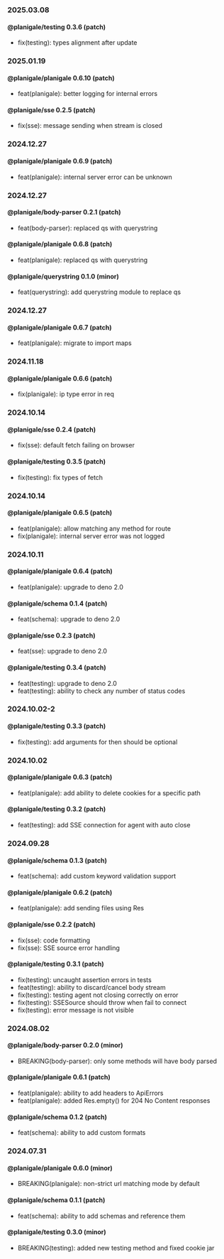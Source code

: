 ### 2025.03.08

#### @planigale/testing 0.3.6 (patch)

- fix(testing): types alignment after update

### 2025.01.19

#### @planigale/planigale 0.6.10 (patch)

- feat(planigale): better logging for internal errors

#### @planigale/sse 0.2.5 (patch)

- fix(sse): message sending when stream is closed

### 2024.12.27

#### @planigale/planigale 0.6.9 (patch)

- feat(planigale): internal server error can be unknown

### 2024.12.27

#### @planigale/body-parser 0.2.1 (patch)

- feat(body-parser): replaced qs with querystring

#### @planigale/planigale 0.6.8 (patch)

- feat(planigale): replaced qs with querystring

#### @planigale/querystring 0.1.0 (minor)

- feat(querystring): add querystring module to replace qs

### 2024.12.27

#### @planigale/planigale 0.6.7 (patch)

- feat(planigale): migrate to import maps

### 2024.11.18

#### @planigale/planigale 0.6.6 (patch)

- fix(planigale): ip type error in req

### 2024.10.14

#### @planigale/sse 0.2.4 (patch)

- fix(sse): default fetch failing on browser

#### @planigale/testing 0.3.5 (patch)

- fix(testing): fix types of fetch

### 2024.10.14

#### @planigale/planigale 0.6.5 (patch)

- feat(planigale): allow matching any method for route
- fix(planigale): internal server error was not logged

### 2024.10.11

#### @planigale/planigale 0.6.4 (patch)

- feat(planigale): upgrade to deno 2.0

#### @planigale/schema 0.1.4 (patch)

- feat(schema): upgrade to deno 2.0

#### @planigale/sse 0.2.3 (patch)

- feat(sse): upgrade to deno 2.0

#### @planigale/testing 0.3.4 (patch)

- feat(testing): upgrade to deno 2.0
- feat(testing): ability to check any number of status codes

### 2024.10.02-2

#### @planigale/testing 0.3.3 (patch)

- fix(testing): add arguments for then should be optional

### 2024.10.02

#### @planigale/planigale 0.6.3 (patch)

- feat(planigale): add ability to delete cookies for a specific path

#### @planigale/testing 0.3.2 (patch)

- feat(testing): add SSE connection for agent with auto close

### 2024.09.28

#### @planigale/schema 0.1.3 (patch)

- feat(schema): add custom keyword validation support

#### @planigale/planigale 0.6.2 (patch)

- feat(planigale): add sending files using Res

#### @planigale/sse 0.2.2 (patch)

- fix(sse): code formatting
- fix(sse): SSE source error handling

#### @planigale/testing 0.3.1 (patch)

- fix(testing): uncaught assertion errors in tests
- feat(testing): ability to discard/cancel body stream
- fix(testing): testing agent not closing correctly on error
- fix(testing): SSESource should throw when fail to connect
- fix(testing): error message is not visible

### 2024.08.02

#### @planigale/body-parser 0.2.0 (minor)

- BREAKING(body-parser): only some methods will have body parsed

#### @planigale/planigale 0.6.1 (patch)

- feat(planigale): ability to add headers to ApiErrors
- feat(planigale): added Res.empty() for 204 No Content responses

#### @planigale/schema 0.1.2 (patch)

- feat(schema): ability to add custom formats

### 2024.07.31

#### @planigale/planigale 0.6.0 (minor)

- BREAKING(planigale): non-strict url matching mode by default

#### @planigale/schema 0.1.1 (patch)

- feat(schema): ability to add schemas and reference them

#### @planigale/testing 0.3.0 (minor)

- BREAKING(testing): added new testing method and fixed cookie jar
